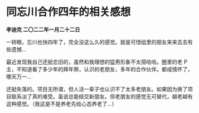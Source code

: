# 同忘川合作四年的相关感想
**李迪克	二〇二二年一月二十二日**

一转眼，忘川也快四年了，完全没这么久的感觉。就是可惜组里的朋友来来去去有些遗憾…

最近发现我自己还挺恋旧的，虽然和我理想的猛男形象不太搭哈哈。圈里的老 P主，不知道看了多少年的拜年祭，认识的老朋友，多年的合作伙伴。都成情怀了，哪天万一…

还挺失落的。项目无所谓，但人活一辈子也认识不了太多老朋友。如果因为换了项目联系淡了真的难受。虽说总能结交新朋友。但老朋友的感觉无可替代，越老越有这种感觉。（我这是不是养老先给心态养老了…）
